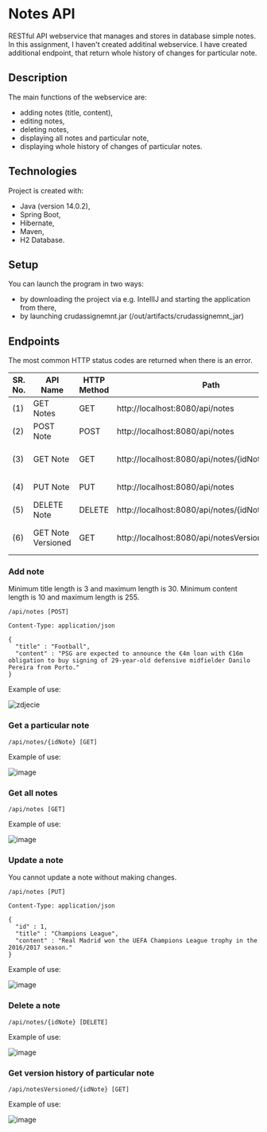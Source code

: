 # Notes API

RESTful API webservice that manages and stores in database simple notes.
In this assignment, I haven't created additinal webservice. I have created additional endpoint, that return whole history of changes for particular note.

## Description

The main functions of the webservice are:
* adding notes (title, content),
* editing notes,
* deleting notes,
* displaying all notes and particular note,
* displaying whole history of changes of particular notes.

## Technologies
Project is created with:
* Java (version 14.0.2),
* Spring Boot,
* Hibernate,
* Maven,
* H2 Database.

## Setup
You can launch the program in two ways:

* by downloading the project via e.g. IntellIJ and starting the application from there,
* by launching crudassignemnt.jar (/out/artifacts/crudassignemnt_jar)

## Endpoints

The most common HTTP status codes are returned when there is an error.

SR. No. |	API Name | HTTP Method	| Path	| Status Code	| Description 
--- | --- | --- | --- |--- |--- |
(1)	| GET Notes	| GET	| http://localhost:8080/api/notes	| 200 (OK)	| Get all notes
(2) |	POST Note	| POST	| http://localhost:8080/api/notes	| 201 (Created)	| Add a note
(3) |	GET Note	| GET	| http://localhost:8080/api/notes/{idNote}	| 200 (OK)	| Get a particular note
(4) |	PUT Note	| PUT | http://localhost:8080/api/notes	| 200 (OK)	| Update a note
(5) |	DELETE Note	| DELETE	|http://localhost:8080/api/notes/{idNote}	| 200 (OK)	| Delete a note
(6) |	GET Note Versioned	| GET	|http://localhost:8080/api/notesVersioned/{idNote}	| 200 (OK)	| Get a version history note



### Add note

Minimum title length is 3 and maximum length is 30. Minimum content length is 10 and maximum length is 255.

```
/api/notes [POST]

Content-Type: application/json

{
  "title" : "Football",
  "content" : "PSG are expected to announce the €4m loan with €16m obligation to buy signing of 29-year-old defensive midfielder Danilo Pereira from Porto."
}
```


Example of use:

![zdjecie](https://user-images.githubusercontent.com/45290627/95105729-df8baa00-0737-11eb-8234-b8ae423a8a54.JPG)

### Get a particular note

```
/api/notes/{idNote} [GET]
```

Example of use:

![image](https://user-images.githubusercontent.com/45290627/95105849-05b14a00-0738-11eb-9795-ae9ddfbaa388.png)

### Get all notes

```
/api/notes [GET]
```

Example of use:

![image](https://user-images.githubusercontent.com/45290627/95106062-4f9a3000-0738-11eb-81c1-ab3bee9cf1f3.png)

### Update a note

You cannot update a note without making changes.

```
/api/notes [PUT]

Content-Type: application/json

{
  "id" : 1,
  "title" : "Champions League",
  "content" : "Real Madrid won the UEFA Champions League trophy in the 2016/2017 season."
}
```

Example of use:

![image](https://user-images.githubusercontent.com/45290627/95106256-9556f880-0738-11eb-9f8e-ce4c5a150343.png)

### Delete a note

```
/api/notes/{idNote} [DELETE]
```
Example of use:

![image](https://user-images.githubusercontent.com/45290627/95106343-b15a9a00-0738-11eb-8a2d-52477970afc4.png)

### Get version history of particular note

```
/api/notesVersioned/{idNote} [GET]
```
Example of use:

![image](https://user-images.githubusercontent.com/45290627/95106476-dcdd8480-0738-11eb-9ff4-c3682df4b967.png)
